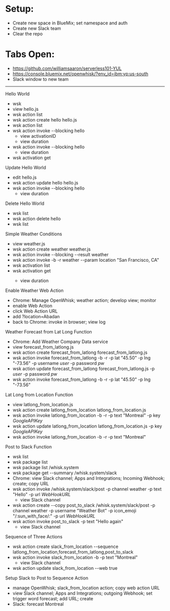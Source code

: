 # Setup:

* Create new space in BlueMix; set namespace and auth
* Create new Slack team
* Clear the repo

# Tabs Open:

* https://github.com/williamsaaron/serverless101-YUL
* https://console.bluemix.net/openwhisk/?env_id=ibm:yp:us-south
* Slack window to new team

--------------

Hello World

* wsk
* view hello.js
* wsk action list
* wsk action create hello hello.js
* wsk action list
* wsk action invoke --blocking hello
  * view activationID
  * view duration
* wsk action invoke --blocking hello
  * view duration
* wsk activation get <ID>

Update Hello World

* edit hello.js
* wsk action update hello hello.js
* wsk action invoke --blocking hello
  * view duration

Delete Hello World

* wsk list
* wsk action delete hello
* wsk list

Simple Weather Conditions

* view weather.js
* wsk action create weather weather.js
* wsk action invoke --blocking --result weather
* wsk action invoke -b -r weather --param location "San Francisco, CA"
* wsk activation list
* wsk activation get <ID>
  * view duration

Enable Weather Web Action

* Chrome: Manage OpenWhisk; weather action; develop view; monitor
* enable Web Action
* click Web Action URL
* add ?location=Abadan
* back to Chrome: invoke in browser; view log

Weather Forecast from Lat Long Function

* Chrome: Add Weather Company Data service
* view forecast_from_latlong.js
* wsk action create forecast_from_latlong forecast_from_latlong.js
* wsk action invoke forecast_from_latlong -b -r -p lat "45.50" -p lng "-73.56" -p username _user_ -p password _pw_
* wsk action update forecast_from_latlong forecast_from_latlong.js -p _user_ -p password _pw_
* wsk action invoke forecast_from_latlong -b -r -p lat "45.50" -p lng "-73.56"

Lat Long from Location Function

* view latlong_from_location.js
* wsk action create latlong_from_location latlong_from_location.js
* wsk action invoke latlong_from_location -b -r -p text "Montreal" -p key _GoogleAPIKey_
* wsk action update latlong_from_location latlong_from_location.js -p key _GoogleAPIKey_
* wsk action invoke latlong_from_location -b -r -p text "Montreal"

Post to Slack Function

* wsk list
* wsk package list
* wsk package list /whisk.system
* wsk package get --summary /whisk.system/slack
* Chrome: view Slack channel; Apps and Integrations; Incoming Webhook; create; copy URL
* wsk action invoke /whisk.system/slack/post -p channel weather -p text "Hello" -p url _WebHookURL_
  * view Slack channel
* wsk action create --copy post_to_slack /whisk.system/slack/post -p channel weather -p username "Weather Bot" -p icon_emoji "/:sun_with_face/:" -p url _WebHookURL_
* wsk action invoke post_to_slack -p text "Hello again"
  * view Slack channel

Sequence of Three Actions

* wsk action create slack_from_location --sequence latlong_from_location,forecast_from_latlong,post_to_slack
* wsk action invoke slack_from_location -b -p text "Montreal"
  * view Slack channel
* wsk action update slack_from_location --web true

Setup Slack to Post to Sequence Action

* manage OpenWhisk; slack_from_location action; copy web action URL
* view Slack channel; Apps and Integrations; outgoing Webhook; set trigger word forecast; add URL; create
* Slack: forecast Montreal



